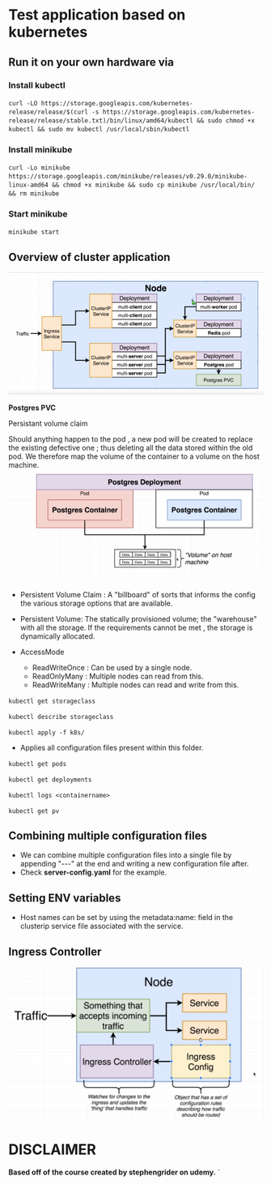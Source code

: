 # Test application based on kubernetes

## Run it on your own hardware via
### Install kubectl
`curl -LO https://storage.googleapis.com/kubernetes-release/release/$(curl -s https://storage.googleapis.com/kubernetes-release/release/stable.txt)/bin/linux/amd64/kubectl && sudo chmod +x kubectl && sudo mv kubectl /usr/local/sbin/kubectl`

### Install minikube
`curl -Lo minikube https://storage.googleapis.com/minikube/releases/v0.29.0/minikube-linux-amd64 && chmod +x minikube && sudo cp minikube /usr/local/bin/ && rm minikube`

### Start minikube
`minikube start`

## Overview of cluster application

![Workflow Diagram](https://github.com/MuzammilM/Docker-Kubernetes-Overview/blob/master/Kubernetes/k8s/Workflow.PNG)


**Postgres PVC**

Persistant volume claim

Should anything happen to the pod , a new pod will be created to replace the existing defective one ; thus deleting all the data stored within the old pod. We therefore map the volume of the container to a volume on the host machine.
![PVC diagram](https://github.com/MuzammilM/Docker-Kubernetes-Overview/blob/master/Kubernetes/k8s/PostgresPVC.PNG)

* Persistent Volume Claim : A "billboard" of sorts that informs the config the various storage options that are available.
* Persistent Volume: The statically provisioned volume; the "warehouse" with all the storage. If the requirements cannot be met , the storage is dynamically allocated.

* AccessMode
	* ReadWriteOnce : Can be used by a single node.
	* ReadOnlyMany : Multiple nodes can read from this.
	* ReadWriteMany : Multiple nodes can read and write from this.

`kubectl get storageclass`

`kubectl describe storageclass`

`kubectl apply -f k8s/`

* Applies all configuration files present within this folder.

`kubectl get pods`

`kubectl get deployments`

`kubectl logs <containername>`

`kubectl get pv`

## Combining multiple configuration files
* We can combine multiple configuration files into a single file by appending "---" at the end and writing a new configuration file after.
* Check **server-config.yaml** for the example.

## Setting ENV variables
* Host names can be set by using the metadata:name: field in the clusterip service file associated with the service.

## Ingress Controller

![PVC diagram](https://github.com/MuzammilM/Docker-Kubernetes-Overview/blob/master/Kubernetes/k8s/IngressNginx.PNG)

# DISCLAIMER
**Based off of the course created by stephengrider on udemy.**
`